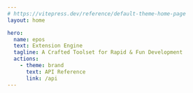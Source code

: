 ```yaml
---
# https://vitepress.dev/reference/default-theme-home-page
layout: home

hero:
  name: epos
  text: Extension Engine
  tagline: A Crafted Toolset for Rapid & Fun Development
  actions:
    - theme: brand
      text: API Reference
      link: /api
---
```

